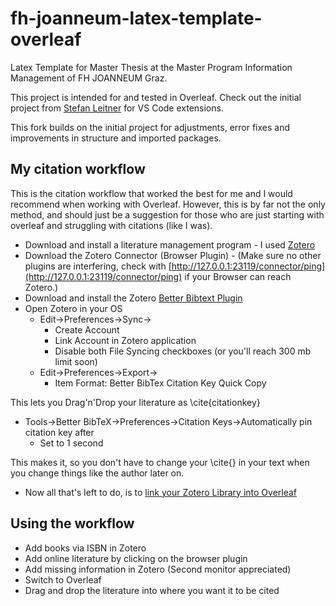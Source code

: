 # fh-joanneum-latex-template-overleaf
Latex Template for Master Thesis at the Master Program Information Management of FH JOANNEUM Graz. 

This project is intended for and tested in Overleaf. Check out the initial project from [Stefan Leitner](https://github.com/stfnltnr/fh-joanneum-latex-template-vscode/tree/master) for VS Code extensions.

This fork builds on the initial project for adjustments, error fixes and improvements in structure and imported packages.

## My citation workflow
This is the citation workflow that worked the best for me and I would recommend when working with Overleaf. However, this is by far not the only method, and should just be a suggestion for those who are just starting with overleaf and struggling with citations (like I was).

- Download and install a literature management program - I used [Zotero](https://www.zotero.org/)
- Download the Zotero Connector (Browser Plugin) - (Make sure no other plugins are interfering, check with [http://127.0.0.1:23119/connector/ping](http://127.0.0.1:23119/connector/ping) if your Browser can reach Zotero.)
- Download and install the Zotero [Better Bibtext Plugin](https://retorque.re/zotero-better-bibtex/installation/index.html)
- Open Zotero in your OS
  - Edit->Preferences->Sync->
    - Create Account
    - Link Account in Zotero application
    - Disable both File Syncing checkboxes (or you'll reach 300 mb limit soon)
  - Edit->Preferences->Export->
    - Item Format: Better BibTex Citation Key Quick Copy

This lets you Drag'n'Drop your literature as \cite{citationkey}

  - Tools->Better BibTeX->Preferences->Citation Keys->Automatically pin citation key after
    - Set to 1 second

This makes it, so you don't have to change your \cite{} in your text when you change things like the author later on.

- Now all that's left to do, is to [link your Zotero Library into Overleaf](https://www.overleaf.com/learn/how-to/How_to_link_your_Overleaf_account_to_Mendeley_and_Zotero)

## Using the workflow
- Add books via ISBN in Zotero
- Add online literature by clicking on the browser plugin
- Add missing information in Zotero (Second monitor appreciated)
- Switch to Overleaf
- Drag and drop the literature into where you want it to be cited
